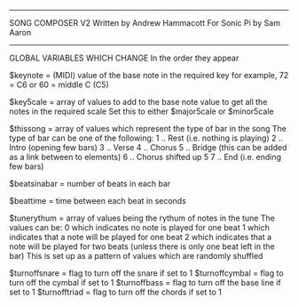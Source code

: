 -------------------------------------------------------------------------------------------

  SONG COMPOSER V2
    Written by Andrew Hammacott
    For Sonic Pi by Sam Aaron

-------------------------------------------------------------------------------------------

  GLOBAL VARIABLES WHICH CHANGE
  In the order they appear
  
  $keynote     = (MIDI) value of the base note in the required key
                 for example, 72 = C6 or 60 = middle C (C5)

  $key5cale    = array of values to add to the base note value to get all the notes
                 in the required scale
			     Set this to either $major5cale or $minor5cale
			  
  $thissong    = array of values which represent the type of bar in the song
                 The type of bar can be one of the following:
			      1 .. Rest (i.e. nothing is playing)
                  2 .. Intro (opening few bars)
                  3 .. Verse 
                  4 .. Chorus
                  5 .. Bridge (this can be added as a link between to elements)
                  6 .. Chorus shifted up 5
                  7 .. End (i.e. ending few bars)
				
  $beatsinabar = number of beats in each bar   
  
  $beattime    = time between each beat in seconds

  $tunerythum  = array of values being the rythum of notes in the tune
                 The values can be:
			      0 which indicates no note is played for one beat
                  1 which indicates that a note will be played for one beat
                  2 which indicates that a note will be played for two beats
                    (unless there is only one beat left in the bar)
                 This is set up as a pattern of values which are randomly shuffled
				 
  $turnoffsnare  = flag to turn off the snare if set to 1
  $turnoffcymbal = flag to turn off the cymbal if set to 1
  $turnoffbass   = flag to turn off the base line if set to 1
  $turnofftriad  = flag to turn off the chords if set to 1
 
  

  
